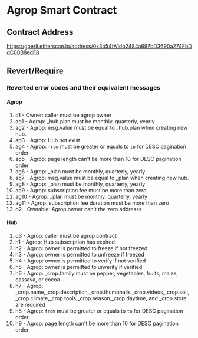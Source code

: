 # Agrop Smart Contract

## Contract Address

https://goerli.etherscan.io/address/0x3b54fA1db2484a697bD3690a274FbDdC00B8edF8

## Revert/Require

### Reverted error codes and their equivalent messages

#### Agrop

1. o1 - Owner: caller must be agrop owner
1. ag1 - Agrop: \_hub.plan must be monthly, quarterly, yearly
1. ag2 - Agrop: msg.value must be equal to \_hub.plan when creating new hub.
1. ag3 - Agrop: Hub not exist
1. ag4 - Agrop: `from` must be greater or equals to `to` for DESC pagination order
1. ag5 - Agrop: page length can't be more than 10 for DESC pagination order
1. ag6 - Agrop: \_plan must be monthly, quarterly, yearly
1. ag7 - Agrop: msg.value must be equal to \_plan when creating new hub.
1. ag8 - Agrop: \_plan must be monthly, quarterly, yearly
1. ag9 - Agrop: subscription fee must be more than zero
1. ag10 - Agrop: \_plan must be monthly, quarterly, yearly
1. ag11 - Agrop: subscription fee duration must be more than zero
1. o2 - Ownable: Agrop owner can't the zero addresss

#### Hub

1. o3 - Agrop: caller must be agrop contract
1. h1 - Agrop: Hub subscription has expired
1. h2 - Agrop: owner is permitted to freeze if not freezed
1. h3 - Agrop: owner is permitted to unfreeze if freezed
1. h4 - Agrop: owner is permitted to verify if not verified
1. h5 - Agrop: owner is permitted to unverify if verified
1. h6 - Agrop: \_crop.family must be pepper, vegetables, fruits, maize, cassava, or cocoa
1. h7 - Agrop: \_crop.name,\_crop.description,\_crop.thumbnails,\_crop.videos,\_crop.soil, \_crop.climate,\_crop.tools,\_crop.season,\_crop.daytime, and \_crop.store are required
1. h8 - Agrop: `from` must be greater or equals to `to` for DESC pagination order
1. h9 - Agrop: page length can't be more than 10 for DESC pagination order

